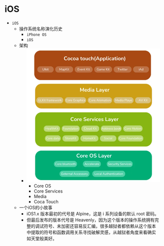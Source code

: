 # iOS

* `iOS`
  * 操作系统名称演化历史
    * `iPhone OS`
    * `iOS`
  * 架构
    * ![ios_arch](../../../assets/img/ios_arch.webp)
      * Core OS
      * Core Services
      * Media
      * Coca Touch
  * 一个iOS的小故事
    * iOS1.x 版本最初的代号是 Alpine，这是 i 系列设备的默认 root 密码。
    * 但最后发布的版本代号是 Heavenly，因为这个版本的操作系统拥有完整的调试符号、未加密还容易反汇编，很多越狱者都依赖从这个版本中提取的符号和函数调用关系寻找破解灵感，从越狱者角度来看确实如天堂般美好。
